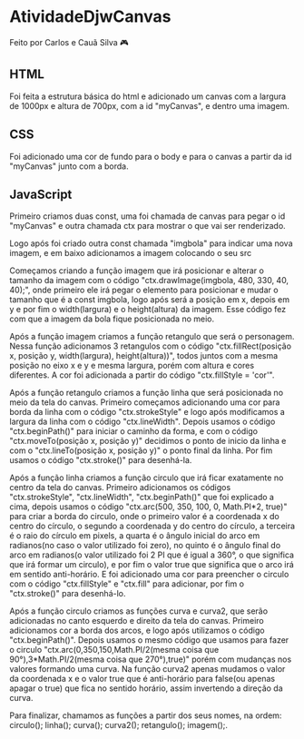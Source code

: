 # AtividadeDjwCanvas
Feito por Carlos e Cauã Silva 🎮

## HTML
<p>Foi feita a estrutura básica do html e adicionado um canvas com a largura de 1000px e altura de 700px, com a id "myCanvas", e dentro uma imagem.</p>

## CSS
<p>Foi adicionado uma cor de fundo para o body e para o canvas a partir da id "myCanvas" junto com a borda.</p>

## JavaScript
<p> Primeiro criamos duas const, uma foi chamada de canvas para pegar o id "myCanvas" e outra chamada ctx para mostrar o que vai ser renderizado.</p>

<p>Logo após foi criado outra const chamada "imgbola" para indicar uma nova imagem, e em baixo adicionamos a imagem colocando o seu src</p>

<p>Começamos criando a função imagem que irá posicionar e alterar o tamanho da imagem com o código "ctx.drawImage(imgbola, 480, 330, 40, 40);", onde primeiro ele irá pegar o elemento para posicionar e mudar o tamanho que é a const imgbola, logo após será a posição em x, depois em y e por fim o width(largura) e o height(altura) da imagem. Esse código fez com que a imagem da bola fique posicionada no meio.</p>

<p>Após a função imagem criamos a função retangulo que será o personagem. Nessa função adicionamos 3 retangulos com o código "ctx.fillRect(posição x, posição y, width(largura), height(altura))", todos juntos com a mesma posição no eixo x e y e mesma largura, porém com altura e cores diferentes. A cor foi adicionada a partir do código "ctx.fillStyle = 'cor'".</p>

<p>Após a função retangulo criamos a função linha que será posicionada no meio da tela do canvas. Primeiro começamos adicionando uma cor para borda da linha com o código "ctx.strokeStyle" e logo após modificamos a largura da linha com o código "ctx.lineWidth". Depois usamos o código "ctx.beginPath()" para iniciar o caminho da forma, e com o código "ctx.moveTo(posição x, posição y)" decidimos o ponto de inicio da linha e com o "ctx.lineTo(posição x, posição y)" o ponto final da linha. Por fim usamos o código "ctx.stroke()" para desenhá-la.</p>

<p>Após a função linha criamos a função circulo que irá ficar exatamente no centro da tela do canvas. Primeiro adicionamos os códigos "ctx.strokeStyle", "ctx.lineWidth", "ctx.beginPath()" que foi explicado a cima, depois usamos o código "ctx.arc(500, 350, 100, 0, Math.PI*2, true)" para criar a borda do circulo, onde o primeiro valor é a coordenada x do centro do círculo, o segundo a coordenada y do centro do círculo, a terceira é o raio do círculo em pixels, a quarta é o ângulo inicial do arco em radianos(no caso o valor utilizado foi zero), no quinto é o ângulo final do arco em radianos(o valor utilizado foi 2 PI que é igual a 360°, o que significa que irá formar um circulo), e por fim o valor true que significa que o arco irá em sentido anti-horário. E foi adicionado uma cor para preencher o circulo com o código "ctx.fillStyle" e "ctx.fill" para adicionar, por fim o "ctx.stroke()" para desenhá-lo.</p>

<p>Após a função circulo criamos as funções curva e curva2, que serão adicionadas no canto esquerdo e direito da tela do canvas. Primeiro adicionamos cor a borda dos arcos, e logo após utilizamos o código "ctx.beginPath()". Depois usamos o mesmo código que usamos para fazer o circulo "ctx.arc(0,350,150,Math.PI/2(mesma coisa que 90°),3*Math.PI/2(mesma coisa que 270°),true)" porém com mudanças nos valores formando uma curva. Na função curva2 apenas mudamos o valor da coordenada x e o valor true que é anti-horário para false(ou apenas apagar o true) que fica no sentido horário, assim invertendo a direção da curva.</p>

<p>Para finalizar, chamamos as funções a partir dos seus nomes, na ordem: circulo(); linha(); curva(); curva2(); retangulo(); imagem();.</p>